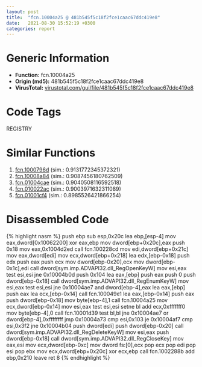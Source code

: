 ```yaml
---
layout: post
title:  "fcn.10004a25 @ 481b545f5c18f2fce1caac67ddc419e8"
date:   2021-08-30 15:52:19 +0300
categories: report
---
```


# Generic Information
- **Function:** fcn.10004a25
- **Origin (md5):** 481b545f5c18f2fce1caac67ddc419e8
- **VirusTotal:** [virustotal.com/gui/file/481b545f5c18f2fce1caac67ddc419e8][virustotal_ref]

# Code Tags
<span class="tag" id="REGISTRY">REGISTRY</span>


# Similar Functions

1. [fcn.1000796d][similar_1_ref] (sim.: 0.9131772345372321)
2. [fcn.10008a84][similar_2_ref] (sim.: 0.9087456180762509)
3. [fcn.01004cae][similar_3_ref] (sim.: 0.9040508116592518)
4. [fcn.010022ac][similar_4_ref] (sim.: 0.9003971632311089)
5. [fcn.01001cf4][similar_5_ref] (sim.: 0.8985526421866254)


# Disassembled Code

{% highlight nasm %}
push ebp
sub esp,0x20c
lea ebp,[esp-4]
mov eax,dword[0x10062200]
xor eax,ebp
mov dword[ebp+0x20c],eax
push 0x18
mov eax,0x1004d2ed
call fcn.100228cd
mov edi,dword[ebp+0x21c]
mov eax,dword[edi]
mov ecx,dword[ebp+0x218]
lea edx,[ebp-0x18]
push edx
push eax
push ecx
mov dword[ebp-0x20],ecx
mov dword[ebp-0x1c],edi
call dword[sym.imp.ADVAPI32.dll_RegOpenKeyW]
mov esi,eax
test esi,esi
jne 0x10004b0d
push 0x104
lea eax,[ebp]
push eax
push 0
push dword[ebp-0x18]
call dword[sym.imp.ADVAPI32.dll_RegEnumKeyW]
mov esi,eax
test esi,esi
jne 0x10004ae7
and dword[ebp-4],eax
lea eax,[ebp]
push eax
lea ecx,[ebp-0x14]
call fcn.100049e1
lea eax,[ebp-0x14]
push eax
push dword[ebp-0x18]
mov byte[ebp-4],1
call fcn.10004a25
mov ecx,dword[ebp-0x14]
mov esi,eax
test esi,esi
setne bl
add ecx,0xfffffff0
mov byte[ebp-4],0
call fcn.10001d39
test bl,bl
jne 0x10004ae7
or dword[ebp-4],0xffffffff
jmp 0x10004a73
cmp esi,0x103
je 0x10004af7
cmp esi,0x3f2
jne 0x10004b04
push dword[edi]
push dword[ebp-0x20]
call dword[sym.imp.ADVAPI32.dll_RegDeleteKeyW]
mov esi,eax
push dword[ebp-0x18]
call dword[sym.imp.ADVAPI32.dll_RegCloseKey]
mov eax,esi
mov ecx,dword[ebp-0xc]
mov dword fs:[0],ecx
pop ecx
pop edi
pop esi
pop ebx
mov ecx,dword[ebp+0x20c]
xor ecx,ebp
call fcn.1002288b
add ebp,0x210
leave 
ret 8
{% endhighlight %}


[similar_1_ref]: /report/fcn.1000796d@481b545f5c18f2fce1caac67ddc419e8
[similar_2_ref]: /report/fcn.10008a84@e5d49e0823e602f2ee948ac39d32c1eb
[similar_3_ref]: /report/fcn.01004cae@7be42d186738ec1816397d616de2cb9d
[similar_4_ref]: /report/fcn.010022ac@7be42d186738ec1816397d616de2cb9d
[similar_5_ref]: /report/fcn.01001cf4@7be42d186738ec1816397d616de2cb9d
[virustotal_ref]: https://www.virustotal.com/gui/file/481b545f5c18f2fce1caac67ddc419e8